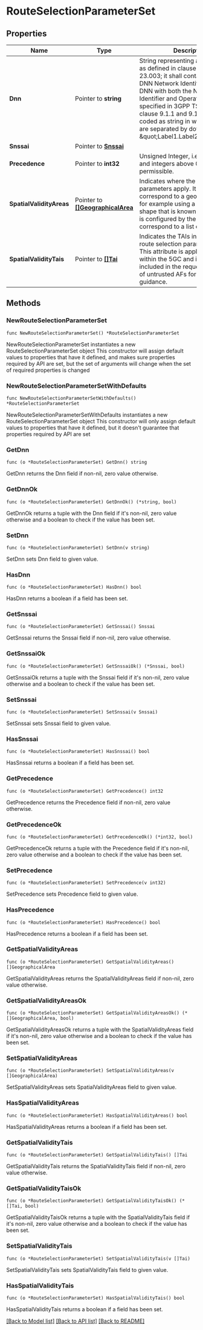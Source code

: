 # RouteSelectionParameterSet

## Properties

Name | Type | Description | Notes
------------ | ------------- | ------------- | -------------
**Dnn** | Pointer to **string** | String representing a Data Network as defined in clause 9A of 3GPP TS 23.003;  it shall contain either a DNN Network Identifier, or a full DNN with both the Network  Identifier and Operator Identifier, as specified in 3GPP TS 23.003 clause 9.1.1 and 9.1.2. It shall be coded as string in which the labels are separated by dots  (e.g. \&quot;Label1.Label2.Label3\&quot;).  | [optional] 
**Snssai** | Pointer to [**Snssai**](Snssai.md) |  | [optional] 
**Precedence** | Pointer to **int32** | Unsigned Integer, i.e. only value 0 and integers above 0 are permissible. | [optional] 
**SpatialValidityAreas** | Pointer to [**[]GeographicalArea**](GeographicalArea.md) | Indicates where the route selection parameters apply. It may correspond to a geographical area, for example using a geographic shape that is known to the AF and is configured by the operator to correspond to a list of or TAIs.  | [optional] 
**SpatialValidityTais** | Pointer to [**[]Tai**](Tai.md) | Indicates the TAIs in which the route selection parameters apply. This attribute is applicable only within the 5GC and it shall not be included in the request messages of untrusted AFs for URSP guidance. | [optional] 

## Methods

### NewRouteSelectionParameterSet

`func NewRouteSelectionParameterSet() *RouteSelectionParameterSet`

NewRouteSelectionParameterSet instantiates a new RouteSelectionParameterSet object
This constructor will assign default values to properties that have it defined,
and makes sure properties required by API are set, but the set of arguments
will change when the set of required properties is changed

### NewRouteSelectionParameterSetWithDefaults

`func NewRouteSelectionParameterSetWithDefaults() *RouteSelectionParameterSet`

NewRouteSelectionParameterSetWithDefaults instantiates a new RouteSelectionParameterSet object
This constructor will only assign default values to properties that have it defined,
but it doesn't guarantee that properties required by API are set

### GetDnn

`func (o *RouteSelectionParameterSet) GetDnn() string`

GetDnn returns the Dnn field if non-nil, zero value otherwise.

### GetDnnOk

`func (o *RouteSelectionParameterSet) GetDnnOk() (*string, bool)`

GetDnnOk returns a tuple with the Dnn field if it's non-nil, zero value otherwise
and a boolean to check if the value has been set.

### SetDnn

`func (o *RouteSelectionParameterSet) SetDnn(v string)`

SetDnn sets Dnn field to given value.

### HasDnn

`func (o *RouteSelectionParameterSet) HasDnn() bool`

HasDnn returns a boolean if a field has been set.

### GetSnssai

`func (o *RouteSelectionParameterSet) GetSnssai() Snssai`

GetSnssai returns the Snssai field if non-nil, zero value otherwise.

### GetSnssaiOk

`func (o *RouteSelectionParameterSet) GetSnssaiOk() (*Snssai, bool)`

GetSnssaiOk returns a tuple with the Snssai field if it's non-nil, zero value otherwise
and a boolean to check if the value has been set.

### SetSnssai

`func (o *RouteSelectionParameterSet) SetSnssai(v Snssai)`

SetSnssai sets Snssai field to given value.

### HasSnssai

`func (o *RouteSelectionParameterSet) HasSnssai() bool`

HasSnssai returns a boolean if a field has been set.

### GetPrecedence

`func (o *RouteSelectionParameterSet) GetPrecedence() int32`

GetPrecedence returns the Precedence field if non-nil, zero value otherwise.

### GetPrecedenceOk

`func (o *RouteSelectionParameterSet) GetPrecedenceOk() (*int32, bool)`

GetPrecedenceOk returns a tuple with the Precedence field if it's non-nil, zero value otherwise
and a boolean to check if the value has been set.

### SetPrecedence

`func (o *RouteSelectionParameterSet) SetPrecedence(v int32)`

SetPrecedence sets Precedence field to given value.

### HasPrecedence

`func (o *RouteSelectionParameterSet) HasPrecedence() bool`

HasPrecedence returns a boolean if a field has been set.

### GetSpatialValidityAreas

`func (o *RouteSelectionParameterSet) GetSpatialValidityAreas() []GeographicalArea`

GetSpatialValidityAreas returns the SpatialValidityAreas field if non-nil, zero value otherwise.

### GetSpatialValidityAreasOk

`func (o *RouteSelectionParameterSet) GetSpatialValidityAreasOk() (*[]GeographicalArea, bool)`

GetSpatialValidityAreasOk returns a tuple with the SpatialValidityAreas field if it's non-nil, zero value otherwise
and a boolean to check if the value has been set.

### SetSpatialValidityAreas

`func (o *RouteSelectionParameterSet) SetSpatialValidityAreas(v []GeographicalArea)`

SetSpatialValidityAreas sets SpatialValidityAreas field to given value.

### HasSpatialValidityAreas

`func (o *RouteSelectionParameterSet) HasSpatialValidityAreas() bool`

HasSpatialValidityAreas returns a boolean if a field has been set.

### GetSpatialValidityTais

`func (o *RouteSelectionParameterSet) GetSpatialValidityTais() []Tai`

GetSpatialValidityTais returns the SpatialValidityTais field if non-nil, zero value otherwise.

### GetSpatialValidityTaisOk

`func (o *RouteSelectionParameterSet) GetSpatialValidityTaisOk() (*[]Tai, bool)`

GetSpatialValidityTaisOk returns a tuple with the SpatialValidityTais field if it's non-nil, zero value otherwise
and a boolean to check if the value has been set.

### SetSpatialValidityTais

`func (o *RouteSelectionParameterSet) SetSpatialValidityTais(v []Tai)`

SetSpatialValidityTais sets SpatialValidityTais field to given value.

### HasSpatialValidityTais

`func (o *RouteSelectionParameterSet) HasSpatialValidityTais() bool`

HasSpatialValidityTais returns a boolean if a field has been set.


[[Back to Model list]](../README.md#documentation-for-models) [[Back to API list]](../README.md#documentation-for-api-endpoints) [[Back to README]](../README.md)


